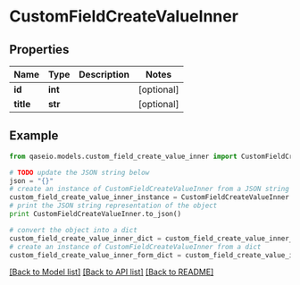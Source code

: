 # CustomFieldCreateValueInner


## Properties

Name | Type | Description | Notes
------------ | ------------- | ------------- | -------------
**id** | **int** |  | [optional] 
**title** | **str** |  | [optional] 

## Example

```python
from qaseio.models.custom_field_create_value_inner import CustomFieldCreateValueInner

# TODO update the JSON string below
json = "{}"
# create an instance of CustomFieldCreateValueInner from a JSON string
custom_field_create_value_inner_instance = CustomFieldCreateValueInner.from_json(json)
# print the JSON string representation of the object
print CustomFieldCreateValueInner.to_json()

# convert the object into a dict
custom_field_create_value_inner_dict = custom_field_create_value_inner_instance.to_dict()
# create an instance of CustomFieldCreateValueInner from a dict
custom_field_create_value_inner_form_dict = custom_field_create_value_inner.from_dict(custom_field_create_value_inner_dict)
```
[[Back to Model list]](../README.md#documentation-for-models) [[Back to API list]](../README.md#documentation-for-api-endpoints) [[Back to README]](../README.md)


